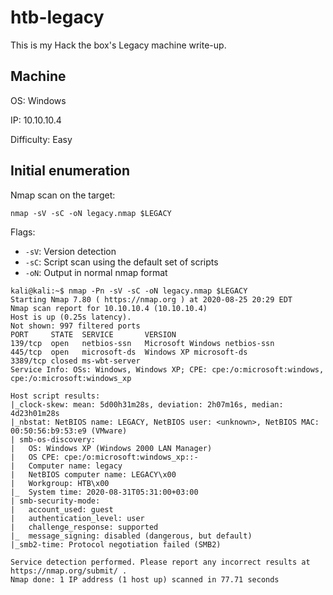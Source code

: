 # htb-legacy
This is my Hack the box's Legacy machine write-up.

## Machine

OS: Windows

IP: 10.10.10.4

Difficulty: Easy

## Initial enumeration

Nmap scan on the target:

`nmap -sV -sC -oN legacy.nmap $LEGACY`

Flags:
 - `-sV`: Version detection
 - `-sC`: Script scan using the default set of scripts
 - `-oN`: Output in normal nmap format

```
kali@kali:~$ nmap -Pn -sV -sC -oN legacy.nmap $LEGACY
Starting Nmap 7.80 ( https://nmap.org ) at 2020-08-25 20:29 EDT
Nmap scan report for 10.10.10.4 (10.10.10.4)
Host is up (0.25s latency).
Not shown: 997 filtered ports
PORT     STATE  SERVICE       VERSION
139/tcp  open   netbios-ssn   Microsoft Windows netbios-ssn
445/tcp  open   microsoft-ds  Windows XP microsoft-ds
3389/tcp closed ms-wbt-server
Service Info: OSs: Windows, Windows XP; CPE: cpe:/o:microsoft:windows, cpe:/o:microsoft:windows_xp

Host script results:
|_clock-skew: mean: 5d00h31m28s, deviation: 2h07m16s, median: 4d23h01m28s
|_nbstat: NetBIOS name: LEGACY, NetBIOS user: <unknown>, NetBIOS MAC: 00:50:56:b9:53:e9 (VMware)
| smb-os-discovery: 
|   OS: Windows XP (Windows 2000 LAN Manager)
|   OS CPE: cpe:/o:microsoft:windows_xp::-
|   Computer name: legacy
|   NetBIOS computer name: LEGACY\x00
|   Workgroup: HTB\x00
|_  System time: 2020-08-31T05:31:00+03:00
| smb-security-mode: 
|   account_used: guest
|   authentication_level: user
|   challenge_response: supported
|_  message_signing: disabled (dangerous, but default)
|_smb2-time: Protocol negotiation failed (SMB2)

Service detection performed. Please report any incorrect results at https://nmap.org/submit/ .
Nmap done: 1 IP address (1 host up) scanned in 77.71 seconds
```
